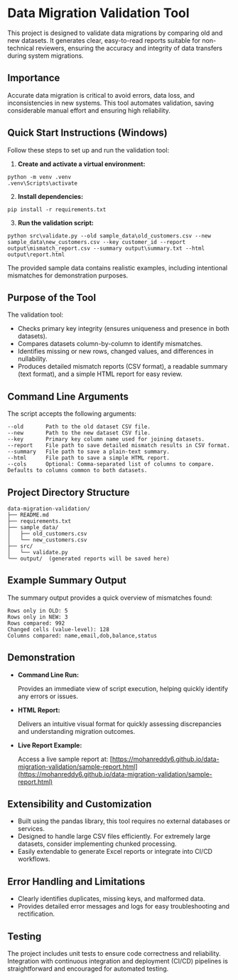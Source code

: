 # Data Migration Validation Tool

This project is designed to validate data migrations by comparing old and new datasets. It generates clear, easy-to-read reports suitable for non-technical reviewers, ensuring the accuracy and integrity of data transfers during system migrations.

## Importance

Accurate data migration is critical to avoid errors, data loss, and inconsistencies in new systems. This tool automates validation, saving considerable manual effort and ensuring high reliability.

## Quick Start Instructions (Windows)

Follow these steps to set up and run the validation tool:

1. **Create and activate a virtual environment:**

```batch
python -m venv .venv
.venv\Scripts\activate
```

2. **Install dependencies:**

```batch
pip install -r requirements.txt
```

3. **Run the validation script:**

```batch
python src\validate.py --old sample_data\old_customers.csv --new sample_data\new_customers.csv --key customer_id --report output\mismatch_report.csv --summary output\summary.txt --html output\report.html
```

The provided sample data contains realistic examples, including intentional mismatches for demonstration purposes.

## Purpose of the Tool

The validation tool:

* Checks primary key integrity (ensures uniqueness and presence in both datasets).
* Compares datasets column-by-column to identify mismatches.
* Identifies missing or new rows, changed values, and differences in nullability.
* Produces detailed mismatch reports (CSV format), a readable summary (text format), and a simple HTML report for easy review.

## Command Line Arguments

The script accepts the following arguments:

```
--old       Path to the old dataset CSV file.
--new       Path to the new dataset CSV file.
--key       Primary key column name used for joining datasets.
--report    File path to save detailed mismatch results in CSV format.
--summary   File path to save a plain-text summary.
--html      File path to save a simple HTML report.
--cols      Optional: Comma-separated list of columns to compare. Defaults to columns common to both datasets.
```

## Project Directory Structure

```
data-migration-validation/
├── README.md
├── requirements.txt
├── sample_data/
│   ├── old_customers.csv
│   └── new_customers.csv
├── src/
│   └── validate.py
└── output/  (generated reports will be saved here)
```

## Example Summary Output

The summary output provides a quick overview of mismatches found:

```
Rows only in OLD: 5
Rows only in NEW: 3
Rows compared: 992
Changed cells (value-level): 128
Columns compared: name,email,dob,balance,status
```

## Demonstration

* **Command Line Run:**

  Provides an immediate view of script execution, helping quickly identify any errors or issues.

* **HTML Report:**

  Delivers an intuitive visual format for quickly assessing discrepancies and understanding migration outcomes.

* **Live Report Example:**

  Access a live sample report at:
  [https://mohanreddy6.github.io/data-migration-validation/sample-report.html](https://mohanreddy6.github.io/data-migration-validation/sample-report.html)

## Extensibility and Customization

* Built using the pandas library, this tool requires no external databases or services.
* Designed to handle large CSV files efficiently. For extremely large datasets, consider implementing chunked processing.
* Easily extendable to generate Excel reports or integrate into CI/CD workflows.

## Error Handling and Limitations

* Clearly identifies duplicates, missing keys, and malformed data.
* Provides detailed error messages and logs for easy troubleshooting and rectification.

## Testing

The project includes unit tests to ensure code correctness and reliability. Integration with continuous integration and deployment (CI/CD) pipelines is straightforward and encouraged for automated testing.
